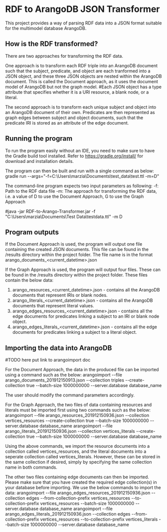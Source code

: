 # RDF to ArangoDB JSON Transformer

This project provides a way of parsing RDF data into a JSON format suitable for the multimodel database ArangoDB.

## How is the RDF transformed?

There are two approaches for transforming the RDF data. 

One approach is to transform each RDF triple into an ArangoDB document such that 
the subject, predicate, and object are each tranformed into a JSON object, and 
these three JSON objects are nested within the ArangoDB document. 
This is called the Document approach, as it uses the document model of ArangoDB 
but not the graph model.
#Each JSON object has a type attribute that specifies whether it is a URI resource, a blank node, or a literal. 

The second approach is to transform each unique subject and object into an ArangoDB document of their own.
Predicates are then represented as graph edges between subject and object documents, 
such that the predicate IRI is stored as an attribute of the edge document.

## Running the program

To run the program easily without an IDE, you need to make sure to have the Gradle build tool installed. 
Refer to https://gradle.org/install/ for download and installation details.

The program can then be built and run with a single command as below:
gradle run --args="-f=C:\Users\marzia\Documents\test_data\test.ttl -m=D"

The command-line program expects two input parameters as following:
-f: Path to the RDF data file
-m: The approach for transforming the RDF data, i.e. a value of D to use the Document Approach, G to use the Graph Approach

#java -jar RDF-to-Arango-Transformer.jar -f "C:\Users\marzia\Documents\Test Data\testdata.ttl" -m D

## Program outputs

If the Document Approach is used, the program will output one file containing the created JSON documents.
This file can be found in the /results directory within the project folder. The file name is in the format
arango_documents_<current_datetime>.json 

If the Graph Approach is used, the program will output four files. These can be found in the /results directory within the project folder.
These files contain the below data:
1. arango_resources_<current_datetime>.json - contains all the ArangoDB documents that represent IRIs or blank nodes.
2. arango_literals_<current_datetime>.json - contains all the ArangoDB documents that represent literal values.
3. arango_edges_resources_<current_datetime>.json - contains all the edge documents for predicates linking a subject to an IRI or blank node object.
4. arango_edges_literals_<current_datetime>.json - contains all the edge documents for predicates linking a subject to a literal object.

## Importing the data into ArangoDB

#TODO here put link to arangoimport doc

For the Document Approach, the data in the produced file can be imported using a command such as the below:
arangoimport --file arango_documents_201912150913.json --collection triples --create-collection true 
--batch-size 1000000000 --server.database database_name

The user should modify the command parameters accordingly. 

For the Graph Approach, the two files of data containing resources and literals must be imported first using two commands such as the below:
arangoimport --file arango_resources_201912150936.json --collection vertices_resources --create-collection true 
--batch-size 1000000000 --server.database database_name
arangoimport --file arango_literals_201912150936.json --collection vertices_literals --create-collection true 
--batch-size 1000000000 --server.database database_name

Using the above commands, we import the resource documents into a collection called vertices_resources, and the literal documents into a seperate
collection called vertices_literals. However, these can be stored in the same collection if desired, simply by specifying the same collection name
in both commands.

The other two files containing edge documents can then be imported. Please make sure that you have created the required edge collection(s) in your
database before importing. We use the below commands to import the data:
arangoimport --file arango_edges_resources_201912150936.json --collection edges --from-collection-prefix vertices_resources 
--to-collection-prefix vertices_resources --batch-size 1000000000 --server.database database_name
arangoimport --file arango_edges_literals_201912150936.json --collection edges --from-collection-prefix vertices_resources 
--to-collection-prefix vertices_literals --batch-size 1000000000 --server.database database_name



